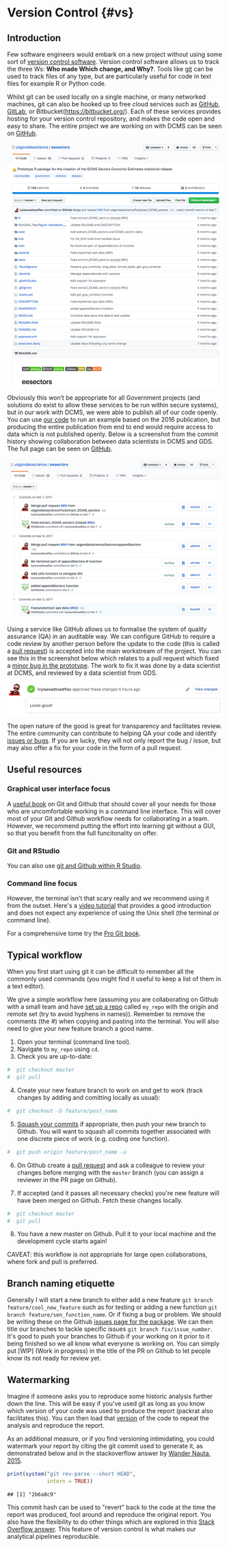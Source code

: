 # Version Control {#vs}

## Introduction

Few software engineers would embark on a new project without using some sort of [version control software](https://en.wikipedia.org/wiki/Version_control). Version control software allows us to track the three Ws: **Who made Which change, and Why?**. Tools like [git](https://git-scm.com/) can be used to track files of any type, but are particularly useful for code in text files for example R or Python code.

Whilst git can be used locally on a single machine, or many networked machines, git can also be hooked up to free cloud services such as [GitHub](https://github.com/), [GitLab](https://about.gitlab.com/), or Bitbucket(https://bitbucket.org/). Each of these services provides hosting for your version control repository, and makes the code open and easy to share. The entire project we are working on with DCMS can be seen on [GitHub](https://github.com/ukgovdatascience/eesectors).

<a href="https://github.com/ukgovdatascience/eesectors" target="_blank"><img src="images/eesectors_project.png" style="display: block; margin: auto;" /></a>

Obviously this won’t be appropriate for all Government projects (and solutions do exist to allow these services to be run within secure systems), but in our work with DCMS, we were able to publish all of our code openly. You can use [our code](https://github.com/ukgovdatascience/eesectors) to run an example based on the 2016 publication, but producing the entire publication from end to end would require access to data which is not published openly. Below is a screenshot from the commit history showing collaboration between data scientists in DCMS and GDS. The full page can be seen on [GitHub](https://github.com/ukgovdatascience/eesectors/commits/master).  

<a href="https://github.com/ukgovdatascience/eesectors/commits/master" target="_blank"><img src="images/commit_history.png" style="display: block; margin: auto;" /></a>

Using a service like GitHub allows us to formalise the system of quality assurance (QA) in an auditable way. We can configure GitHub to require a code review by another person before the update to the code (this is called a [pull request](https://help.github.com/articles/about-pull-requests/)) is accepted into the main workstream of the project. You can see this in the screenshot below which relates to a pull request which fixed a [minor bug in the prototype](https://github.com/ukgovdatascience/eesectors/pull/71). The work to fix it was done by a data scientist at DCMS, and reviewed by a data scientist from GDS.

<a href="https://gdsdata.blog.gov.uk/2017/03/27/reproducible-analytical-pipeline/" target="_blank"><img src="images/looks_good.png" style="display: block; margin: auto;" /></a>

The open nature of the good is great for transparency and facilitates review. The entire community can contribute to helping QA your code and identify [issues or bugs](https://github.com/ukgovdatascience/eesectors/issues). If you are lucky, they will not only report the bug / issue, but may also offer a fix for your code in the form of a pull request.  

## Useful resources

### Graphical user interface focus

A [useful book](http://happygitwithr.com/) on Git and Github that should cover all your needs for those who are uncomfortable working in a command line interface. This will cover most of your Git and Github workflow needs for collaborating in a team. However, we recommend putting the effort into learning git without a GUI, so that you benefit from the full funcitonality on offer.    

### Git and RStudio

You can also use [git and Github within R Studio](http://r-pkgs.had.co.nz/git.html).  

### Command line focus

However, the terminal isn't that scary really and we recommend using it from the outset. Here's a [video tutorial](https://swcarpentry.github.io/git-novice/) that provides a good introduction and does not expect any experience of using the Unix shell (the terminal or command line).  

For a comprehensive tome try the [Pro Git book](https://git-scm.com/book/en/v2).

## Typical workflow

When you first start using git it can be difficult to remember all the commonly used commands (you might find it useful to keep a list of them in a text editor).  

We give a simple workflow here (assuming you are collaborating on Github with a small team and have [set up a repo](https://help.github.com/articles/creating-a-new-repository/) called `my_repo` with the origin and remote set (try to avoid hyphens in names)). Remember to remove the comments (the #) when copying and pasting into the terminal. You will also need to give your new feature branch a good name.    

1. Open your terminal (command line tool).
2. Navigate to `my_repo` using `cd`.
3. Check you are up-to-date:


```r
#  git checkout master
#  git pull
```

4. Create your new feature branch to work on and get to work (track changes by adding and comitting locally as usual):


```r
#  git checkout -b feature/post_name
```

5. [Squash your commits](https://stackoverflow.com/questions/5189560/squash-my-last-x-commits-together-using-git) if appropriate, then push your new branch to Github. You will want to squash all commits together associated with one discrete piece of work (e.g. coding one function).


```r
#  git push origin feature/post_name -u
```

6. On Github create a [pull request](https://help.github.com/articles/about-pull-requests/) and ask a colleague to review your changes before merging with the `master` branch (you can assign a reviewer in the PR page on Github).  

7. If accepted (and it passes all necessary checks) you're new feature will have been merged on Github. Fetch these changes locally.  


```r
#  git checkout master
#  git pull
```

8. You have a new master on Github. Pull it to your local machine and the development cycle starts again!  

CAVEAT: this workflow is not appropriate for large open collaborations, where fork and pull is preferred.  

## Branch naming etiquette

Generally I will start a new branch to either add a new feature `git branch feature/cool_new_feature` such as for testing or adding a new function `git branch feature/sen_function_name`. Or if fixing a bug or problem. We should be writing these on the Github [issues page for the package](https://github.com/ukgovdatascience/rap_companion/issues). We can then title our branches to tackle specific issues `git branch fix/issue_number`.  
It's good to push your branches to Github if your working on it prior to it being finished so we all know what everyone is working on. You can simply put [WIP] (Work in progress) in the title of the PR on Github to let people know its not ready for review yet.

## Watermarking

Imagine if someone asks you to reproduce some historic analysis further down the line. This will be easy if you've used git as long as you know which version of your code was used to produce the report (packrat also facilitates this). You can then load that [version](http://r-pkgs.had.co.nz/description.html#version) of the code to repeat the analysis and reproduce the report.  

As an additional measure, or if you find versioning intimidating, you could watermark your report by citing the git commit used to generate it, as demonstrated below and in the stackoverflow answer by [Wander Nauta, 2015](https://stackoverflow.com/questions/32260956/show-git-version-in-r-code).  


```r
print(system("git rev-parse --short HEAD",
             intern = TRUE))
```

```
## [1] "2b6a8c9"
```

This commit hash can be used to "revert" back to the code at the time the report was produced, fool around and reproduce the original report. You also have the flexibility to do other things which are explored in this [Stack Overflow answer](https://stackoverflow.com/questions/4114095/how-to-revert-git-repository-to-a-previous-commit). This feature of version control is what makes our analytical pipelines reproducible.  
